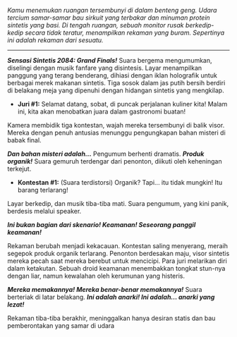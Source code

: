 _Kamu menemukan ruangan tersembunyi di dalam benteng geng. Udara tercium samar-samar bau sirkuit yang terbakar dan minuman protein sintetis yang basi. Di tengah ruangan, sebuah monitor rusak berkedip-kedip secara tidak teratur, menampilkan rekaman yang buram. Sepertinya ini adalah rekaman dari sesuatu._

---

**_Sensasi Sintetis 2084: Grand Finals!_** Suara bergema mengumumkan, diselingi dengan musik fanfare yang disintesis. Layar menampilkan panggung yang terang benderang, dihiasi dengan iklan holografik untuk berbagai merek makanan sintetis. Tiga sosok dalam jas putih bersih berdiri di belakang meja yang dipenuhi dengan hidangan sintetis yang mengkilap.

- **Juri #1:** Selamat datang, sobat, di puncak perjalanan kuliner kita! Malam ini, kita akan menobatkan juara dalam gastronomi buatan!

Kamera membidik tiga kontestan, wajah mereka tersembunyi di balik visor. Mereka dengan penuh antusias menunggu pengungkapan bahan misteri di babak final.

**_Dan bahan misteri adalah..._** Pengumum berhenti dramatis. **_Produk organik!_** Suara gemuruh terdengar dari penonton, diikuti oleh keheningan terkejut.

- **Kontestan #1:** (Suara terdistorsi) Organik? Tapi... itu tidak mungkin! Itu barang terlarang!

Layar berkedip, dan musik tiba-tiba mati. Suara pengumum, yang kini panik, berdesis melalui speaker.

**_Ini bukan bagian dari skenario! Keamanan! Seseorang panggil keamanan!_**

Rekaman berubah menjadi kekacauan. Kontestan saling menyerang, meraih segepok produk organik terlarang. Penonton berdesakan maju, visor sintetis mereka pecah saat mereka berebut untuk mencicipi. Para juri melarikan diri dalam ketakutan. Sebuah droid keamanan menembakkan tongkat stun-nya dengan liar, namun kewalahan oleh kerumunan yang histeris.

**_Mereka memakannya! Mereka benar-benar memakannya!_** Suara berteriak di latar belakang. **_Ini adalah anarki! Ini adalah... anarki yang lezat!_**

Rekaman tiba-tiba berakhir, meninggalkan hanya desiran statis dan bau pemberontakan yang samar di udara
